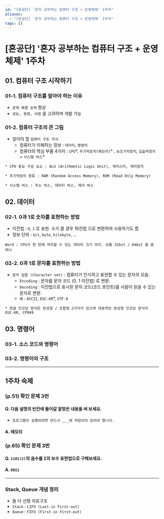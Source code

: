 ```yaml
---
id: "[혼공단] '혼자 공부하는 컴퓨터 구조 + 운영체제' 1주차"
aliases:
  - "[혼공단] '혼자 공부하는 컴퓨터 구조 + 운영체제' 1주차"
tags: []
---
```


# [혼공단] '혼자 공부하는 컴퓨터 구조 + 운영체제' 1주차

## 01. **컴퓨터 구조 시작하기**

### 01-1. 컴퓨터 구조를 알아야 하는 이유

- `문제 해결 능력` 향상
- `성능, 용량, 비용` 을 고려하며 개발 가능

### 01-2. 컴퓨터 구조의 큰 그림

- 알아야 할 `컴퓨터 구조 지식`
  - 컴퓨터가 이해하는 정보 : `데이터`, `명령어`
  - 컴퓨터의 핵심 부품 4가지 : `CPU`\*, `주기억장치(메모리)`\* , `보조기억장치`, `입출력장치` + `시스템 버스`\*


```
* CPU 중요 구성 요소 : ALU (Arithmetic Logic Unit), 레지스터, 제어장치
```
```
* 주기억장치 종류 : RAM (Random Access Memory), ROM (Read Only Memory)
```
```
* 시스템 버스 : 주소 버스, 데이터 버스, 제어 버스
```

## 02. **데이터**

### 02-1. 0과 1로 숫자를 표현하는 방법

- 이진법 : `0`, `1` 로 표현. 수가 클 경우 16진법 으로 변환하여 사용하기도 함
- 정보 단위 : `bit`, `byte`, `kilobyte`, ...

```
Word : CPU가 한 번에 처리할 수 있는 데이터 크기 의미. 보통 32bit / 64bit 둘 중 하나
```

### 02-2. 0과 1로 문자를 표현하는 방법

- `문자 집합 (Character set)` : 컴퓨터가 인식하고 표현할 수 있는 문자의 모음.
  - `Encoding` : 문자를 문자 코드 (0, 1 이진법) 로 변환.
  - `Decoding` : 이진법으로 표시된 문자 코드(코드 포인트)를 사람이 읽을 수 있는 문자로 변환.
  - `예` : `ASCII`, `EUC-KR`\*, `UTF-8`
  
```
* 한글 인코딩 방식은 완성형 / 조합형 2가지가 있으며 대표적인 완성형 인코딩 방식이 EUC-KR, CP949
```

## 03. **명령어**

### 03-1. 소스 코드와 명령어

### 03-2. 명령어의 구조

---

## 1주차 숙제

### (p.51) 확인 문제 3번

#### Q. 다음 설명의 빈칸에 들어갈 알맞은 내용을 써 보세요.

- `프로그램이 실행되려면 반드시 ___에 저장되어 있어야 합니다.`

#### A. 메모리

### (p.65) 확인 문제 3번

#### Q. `1101(2)`의 음수를 2의 보수 표현법으로 구해보세요.

#### A. `0011`

---

### Stack, Queue 개념 정리

- 둘 다 선형 자료구조
- `Stack` : `LIFO (Last-in First-out)`
- `Queue` : `FIFO (First-in First-out)`
